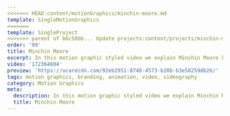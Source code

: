 ```yaml
---
<<<<<<< HEAD:content/motionGraphics/minchin-moore.md
template: SingleMotionGraphics
=======
template: SingleProject
>>>>>>> parent of b6c56bb... Update projects:content/projects/minchin-moore.md
order: '99'
title: Minchin Moore
excerpt: In this motion graphic styled video we explain Minchin Moore key message.
video: '172364604'
preview: 'https://ucarecdn.com/92eb2951-8748-4573-b20b-b3e58259db26/'
tags: motion graphics, branding, animation, video, videography
category: Motion Graphics
meta:
  description: In this motion graphic styled video we explain Minchin Moore key message.
  title: Minchin Moore
---
```

